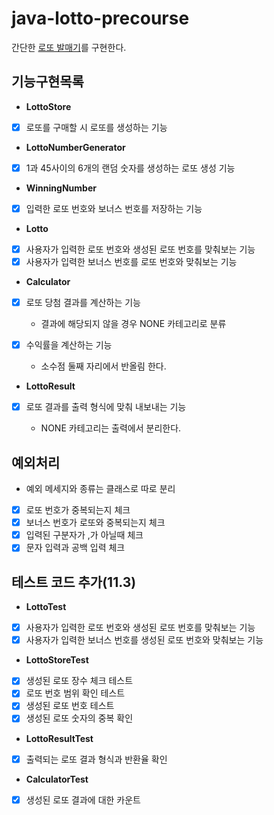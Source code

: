 # java-lotto-precourse

간단한 <u>로또 발매기</u>를 구현한다.

## 기능구현목록

- **LottoStore**
- [x] 로또를 구매할 시 로또를 생성하는 기능

- **LottoNumberGenerator**
- [x] 1과 45사이의 6개의 랜덤 숫자를 생성하는 로또 생성 기능

- **WinningNumber**
- [x] 입력한 로또 번호와 보너스 번호를 저장하는 기능

- **Lotto**
- [x] 사용자가 입력한 로또 번호와 생성된 로또 번호를 맞춰보는 기능
- [x] 사용자가 입력한 보너스 번호를 로또 번호와 맞춰보는 기능

- **Calculator**
- [x] 로또 당첨 결과를 계산하는 기능

  - 결과에 해당되지 않을 경우 NONE 카테고리로 분류

- [x] 수익률을 계산하는 기능

  - 소수점 둘째 자리에서 반올림 한다.

- **LottoResult**
- [x] 로또 결과를 출력 형식에 맞춰 내보내는 기능

  - NONE 카테고리는 출력에서 분리한다.

## 예외처리

- 예외 메세지와 종류는 클래스로 따로 분리

* [x] 로또 번호가 중복되는지 체크
* [x] 보너스 번호가 로또와 중복되는지 체크
* [x] 입력된 구분자가 ,가 아닐때 체크
* [x] 문자 입력과 공백 입력 체크

## 테스트 코드 추가(11.3)

- **LottoTest**
- [x] 사용자가 입력한 로또 번호와 생성된 로또 번호를 맞춰보는 기능
- [x] 사용자가 입력한 보너스 번호를 생성된 로또 번호와 맞춰보는 기능

- **LottoStoreTest**
- [x] 생성된 로또 장수 체크 테스트
- [x] 로또 번호 범위 확인 테스트
- [x] 생성된 로또 번호 테스트
- [x] 생성된 로또 숫자의 중복 확인

- **LottoResultTest**
- [x] 출력되는 로또 결과 형식과 반환율 확인

- **CalculatorTest**
- [x] 생성된 로또 결과에 대한 카운트
